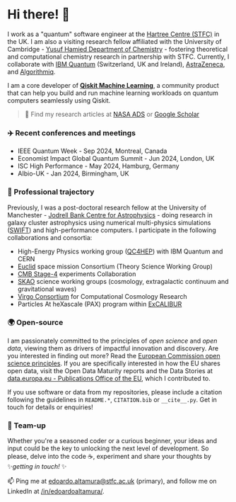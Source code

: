 # Hi there! 👋

I work as a "quantum" software engineer at the [Hartree Centre (STFC)](https://www.hartree.stfc.ac.uk/) in the UK. I am also a visiting research fellow affiliated with the University of Cambridge - [Yusuf Hamied Department of Chemistry](https://www.ch.cam.ac.uk/) - fostering theoretical and computational chemistry research in partnership with STFC. Currently, I collaborate with [IBM Quantum](https://www.ibm.com/quantum) (Switzerland, UK and Ireland), [AstraZeneca](https://www.astrazeneca.co.uk/), and [Algorithmiq](https://algorithmiq.fi/).

I am a core developer of **[Qiskit Machine Learning](https://github.com/qiskit-community/qiskit-machine-learning)**, a community product that can help you build and run machine learning workloads on quantum computers seamlessly using Qiskit.


> 📝 Find my research articles at [NASA ADS](https://ui.adsabs.harvard.edu/search/p_=0&q=orcid%3A0000-0001-6973-1897&sort=date%20desc%2C%20bibcode%20desc) or [Google Scholar](https://scholar.google.com/citations?user=ThGKWoUAAAAJ&hl=en)


### ✈️ Recent conferences and meetings
- IEEE Quantum Week - Sep 2024, Montreal, Canada
- Economist Impact Global Quantum Summit - Jun 2024, London, UK 
- ISC High Performance - May 2024, Hamburg, Germany
- AIbio-UK - Jan 2024, Birmingham, UK

### 💼 Professional trajectory
Previously, I was a post-doctoral research fellow at the University of Manchester - [Jodrell Bank Centre for Astrophysics](https://www.jodrellbank.manchester.ac.uk/) - doing research in galaxy cluster astrophysics using numerical multi-physics simulations ([SWIFT](https://github.com/SWIFTSIM)) and high-performance computers. I participate in the following collaborations and consortia:
- High-Energy Physics working group ([QC4HEP](https://indico.cern.ch/event/1484549/)) with IBM Quantum and CERN
- [Euclid](https://www.euclid-ec.org/) space mission Consortium (Theory Science Working Group)
- [CMB Stage-4](https://cmb-s4.org/) experiments Collaboration
- [SKAO](https://www.skao.int/en/science-users/science-working-groups) science working groups (cosmology, extragalactic continuum and gravitational waves)
- [Virgo Consortium](https://virgo.dur.ac.uk/) for Computational Cosmology Research 
- Particles At heXascale (PAX) program within [ExCALIBUR](https://excalibur.ac.uk/) 


### 🌍 Open-source
I am passionately committed to the principles of _open science_ and _open data_, viewing them as drivers of impactful innovation and discovery. Are you interested in finding out more? Read the [European Commission open science principles](https://rea.ec.europa.eu/open-science_en). If you are specifically interested in how the EU shares open data, visit the Open Data Maturity reports and the Data Stories at [data.europa.eu - Publications Office of the EU](https://data.europa.eu/en/publications/overview), which I contributed to.

If you use software or data from my repositories, please include a citation following the guidelines in `README.*`, `CITATION.bib` or `__cite__.py`. Get in touch for details or enquiries!

### 🤝 Team-up 
Whether you're a seasoned coder or a curious beginner, your ideas and input could be the key to unlocking the next level of development. So please, delve into the code ☕, experiment and share your thoughts by ✨*getting in touch!* ✨ 

📫 Ping me at <edoardo.altamura@stfc.ac.uk> (primary), and follow me on LinkedIn at [/in/edoardoaltamura/](https://www.linkedin.com/in/edoardoaltamura/).
